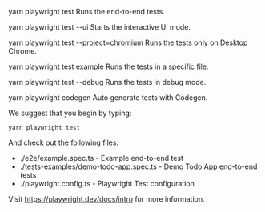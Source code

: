 yarn playwright test
Runs the end-to-end tests.

yarn playwright test --ui
Starts the interactive UI mode.

yarn playwright test --project=chromium
Runs the tests only on Desktop Chrome.

yarn playwright test example
Runs the tests in a specific file.

yarn playwright test --debug
Runs the tests in debug mode.

yarn playwright codegen
Auto generate tests with Codegen.

We suggest that you begin by typing:

    yarn playwright test

And check out the following files:

- ./e2e/example.spec.ts - Example end-to-end test
- ./tests-examples/demo-todo-app.spec.ts - Demo Todo App end-to-end tests
- ./playwright.config.ts - Playwright Test configuration

Visit https://playwright.dev/docs/intro for more information.
